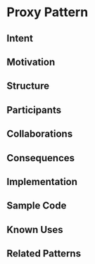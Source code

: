 # Proxy Pattern

## Intent

## Motivation

## Structure

## Participants

## Collaborations

## Consequences

## Implementation

## Sample Code

## Known Uses

## Related Patterns
